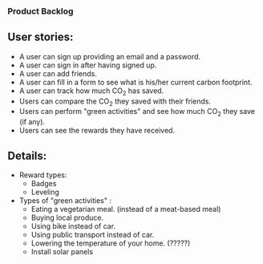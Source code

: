 ### Product Backlog

## User stories:
- A user can sign up providing an email and a password.
- A user can sign in after having signed up.
- A user can add friends.
- A user can fill in a form to see what is his/her current carbon footprint.
- A user can track how much CO<sub>2</sub> has saved.
- Users can compare the CO<sub>2</sub> they saved with their friends.
- Users can perform "green activities" and see how much CO<sub>2</sub> they save (if any).
- Users can see the rewards they have received. 

## Details:
- Reward types:
    * Badges
    * Leveling
- Types of "green activities" : 
    * Eating a vegetarian meal. (instead of a meat-based meal)
    * Buying local produce.
    * Using bike instead of car.
    * Using public transport instead of car.
    * Lowering the temperature of your home. (?????)
    * Install solar panels
